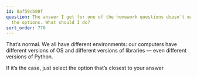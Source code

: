 ```yaml
---
id: 8af59cb98f
question: The answer I get for one of the homework questions doesn't match any of
  the options. What should I do?
sort_order: 770
---
```


That’s normal. We all have different environments: our computers have different versions of OS and different versions of libraries — even different versions of Python.

If it’s the case, just select the option that’s closest to your answer

